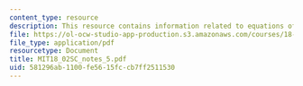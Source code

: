 ```yaml
---
content_type: resource
description: This resource contains information related to equations of planes.
file: https://ol-ocw-studio-app-production.s3.amazonaws.com/courses/18-02sc-multivariable-calculus-fall-2010/581296ab1100fe5615fccb7ff2511530_MIT18_02SC_notes_5.pdf
file_type: application/pdf
resourcetype: Document
title: MIT18_02SC_notes_5.pdf
uid: 581296ab-1100-fe56-15fc-cb7ff2511530
---
```

